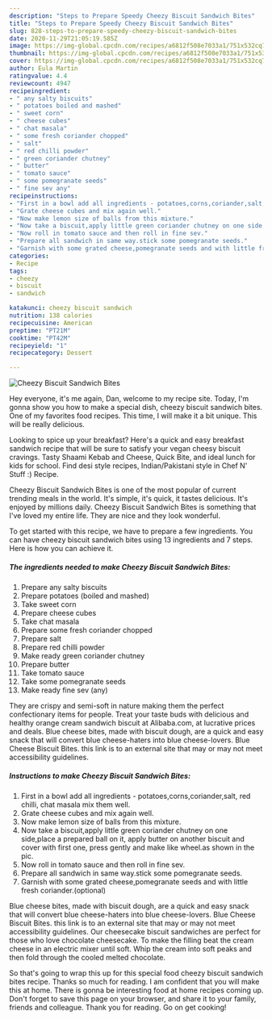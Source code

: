 ```yaml
---
description: "Steps to Prepare Speedy Cheezy Biscuit Sandwich Bites"
title: "Steps to Prepare Speedy Cheezy Biscuit Sandwich Bites"
slug: 828-steps-to-prepare-speedy-cheezy-biscuit-sandwich-bites
date: 2020-11-29T21:05:19.585Z
image: https://img-global.cpcdn.com/recipes/a6812f508e7033a1/751x532cq70/cheezy-biscuit-sandwich-bites-recipe-main-photo.jpg
thumbnail: https://img-global.cpcdn.com/recipes/a6812f508e7033a1/751x532cq70/cheezy-biscuit-sandwich-bites-recipe-main-photo.jpg
cover: https://img-global.cpcdn.com/recipes/a6812f508e7033a1/751x532cq70/cheezy-biscuit-sandwich-bites-recipe-main-photo.jpg
author: Eula Martin
ratingvalue: 4.4
reviewcount: 4947
recipeingredient:
- " any salty biscuits"
- " potatoes boiled and mashed"
- " sweet corn"
- " cheese cubes"
- " chat masala"
- " some fresh coriander chopped"
- " salt"
- " red chilli powder"
- " green coriander chutney"
- " butter"
- " tomato sauce"
- " some pomegranate seeds"
- " fine sev any"
recipeinstructions:
- "First in a bowl add all ingredients - potatoes,corns,coriander,salt, red chilli, chat masala mix them well."
- "Grate cheese cubes and mix again well."
- "Now make lemon size of balls from this mixture."
- "Now take a biscuit,apply little green coriander chutney on one side,place a prepared ball on it, apply butter on another biscuit and cover with first one, press gently and make like wheel.as shown in the pic."
- "Now roll in tomato sauce and then roll in fine sev."
- "Prepare all sandwich in same way.stick some pomegranate seeds."
- "Garnish with some grated cheese,pomegranate seeds and with little fresh coriander.(optional)"
categories:
- Recipe
tags:
- cheezy
- biscuit
- sandwich

katakunci: cheezy biscuit sandwich 
nutrition: 138 calories
recipecuisine: American
preptime: "PT21M"
cooktime: "PT42M"
recipeyield: "1"
recipecategory: Dessert

---
```



![Cheezy Biscuit Sandwich Bites](https://img-global.cpcdn.com/recipes/a6812f508e7033a1/751x532cq70/cheezy-biscuit-sandwich-bites-recipe-main-photo.jpg)

Hey everyone, it's me again, Dan, welcome to my recipe site. Today, I'm gonna show you how to make a special dish, cheezy biscuit sandwich bites. One of my favorites food recipes. This time, I will make it a bit unique. This will be really delicious.

Looking to spice up your breakfast? Here&#39;s a quick and easy breakfast sandwich recipe that will be sure to satisfy your vegan cheesy biscuit cravings. Tasty Shaami Kebab and Cheese, Quick Bite, and ideal lunch for kids for school. Find desi style recipes, Indian/Pakistani style in Chef N&#39; Stuff :) Recipe.

Cheezy Biscuit Sandwich Bites is one of the most popular of current trending meals in the world. It's simple, it's quick, it tastes delicious. It's enjoyed by millions daily. Cheezy Biscuit Sandwich Bites is something that I've loved my entire life. They are nice and they look wonderful.


To get started with this recipe, we have to prepare a few ingredients. You can have cheezy biscuit sandwich bites using 13 ingredients and 7 steps. Here is how you can achieve it.

<!--inarticleads1-->

##### The ingredients needed to make Cheezy Biscuit Sandwich Bites:

1. Prepare  any salty biscuits
1. Prepare  potatoes (boiled and mashed)
1. Take  sweet corn
1. Prepare  cheese cubes
1. Take  chat masala
1. Prepare  some fresh coriander chopped
1. Prepare  salt
1. Prepare  red chilli powder
1. Make ready  green coriander chutney
1. Prepare  butter
1. Take  tomato sauce
1. Take  some pomegranate seeds
1. Make ready  fine sev (any)


They are crispy and semi-soft in nature making them the perfect confectionary items for people. Treat your taste buds with delicious and healthy orange cream sandwich biscuit at Alibaba.com, at lucrative prices and deals. Blue cheese bites, made with biscuit dough, are a quick and easy snack that will convert blue cheese-haters into blue cheese-lovers. Blue Cheese Biscuit Bites. this link is to an external site that may or may not meet accessibility guidelines. 

<!--inarticleads2-->

##### Instructions to make Cheezy Biscuit Sandwich Bites:

1. First in a bowl add all ingredients - potatoes,corns,coriander,salt, red chilli, chat masala mix them well.
1. Grate cheese cubes and mix again well.
1. Now make lemon size of balls from this mixture.
1. Now take a biscuit,apply little green coriander chutney on one side,place a prepared ball on it, apply butter on another biscuit and cover with first one, press gently and make like wheel.as shown in the pic.
1. Now roll in tomato sauce and then roll in fine sev.
1. Prepare all sandwich in same way.stick some pomegranate seeds.
1. Garnish with some grated cheese,pomegranate seeds and with little fresh coriander.(optional)


Blue cheese bites, made with biscuit dough, are a quick and easy snack that will convert blue cheese-haters into blue cheese-lovers. Blue Cheese Biscuit Bites. this link is to an external site that may or may not meet accessibility guidelines. Our cheesecake biscuit sandwiches are perfect for those who love chocolate cheesecake. To make the filling beat the cream cheese in an electric mixer until soft. Whip the cream into soft peaks and then fold through the cooled melted chocolate. 

So that's going to wrap this up for this special food cheezy biscuit sandwich bites recipe. Thanks so much for reading. I am confident that you will make this at home. There is gonna be interesting food at home recipes coming up. Don't forget to save this page on your browser, and share it to your family, friends and colleague. Thank you for reading. Go on get cooking!
